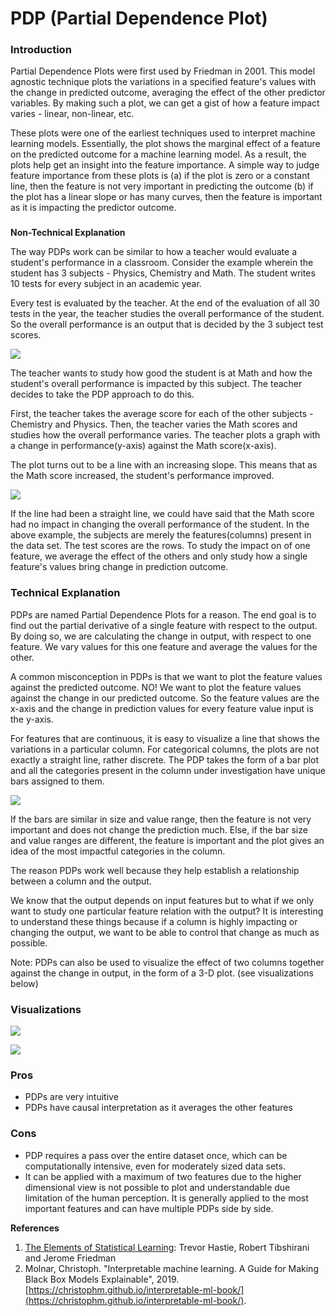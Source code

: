 # PDP \(Partial Dependence Plot\)

### Introduction

Partial Dependence Plots were first used by Friedman in 2001. This model agnostic technique plots the variations in a specified feature's values with the change in predicted outcome, averaging the effect of the other predictor variables. By making such a plot, we can get a gist of how a feature impact varies  - linear, non-linear,  etc. 

These plots were one of the earliest techniques used to interpret machine learning models. Essentially, the plot shows the marginal effect of a feature on the predicted outcome for a machine learning model. As a result, the plots help get an insight into the feature importance. A simple way to judge feature importance from these plots is \(a\) if the plot is zero or a constant line, then the feature is not very important in predicting the outcome \(b\) if the plot has a linear slope or has many curves, then the feature is important as it is impacting the predictor outcome.

### **Non-Technical Explanation**

The way PDPs work can be similar to how a teacher would evaluate a student's performance in a classroom. Consider the example wherein the student has 3 subjects - Physics, Chemistry and Math. The student writes 10 tests for every subject in an academic year.  

Every test is evaluated by the teacher. At the end of the evaluation of all 30 tests in the year, the teacher studies the overall performance of the student. So the overall performance is an output that is decided by the 3 subject test scores.  

![](../.gitbook/assets/image%20%2840%29.png)

The teacher wants to study how good the student is at Math and how the student's overall performance is impacted by this subject. The teacher decides to take the PDP approach to do this. 

First, the teacher takes the average score for each of the other subjects - Chemistry and Physics. Then, the teacher varies the Math scores and studies how the overall performance varies. The teacher plots a graph with a change in performance\(y-axis\) against the Math score\(x-axis\). 

The plot turns out to be a line with an increasing slope. This means that as the Math score increased, the student's performance improved.  

![](../.gitbook/assets/image%20%2838%29.png)

If the line had been a straight line, we could have said that the Math score had no impact in changing the overall performance of the student. In the above example, the subjects are merely the features\(columns\) present in the data set. The test scores are the rows. To study the impact on of one feature, we average the effect of the others and only study how a single feature's values bring change in prediction outcome.

### **Technical Explanation** 

PDPs are named Partial Dependence Plots for a reason. The end goal is to find out the partial derivative of a single feature with respect to the output. By doing so, we are calculating the change in output, with respect to one feature. We vary values for this one feature and average the values for the other. 

A common misconception in PDPs is that we want to plot the feature values against the predicted outcome. NO! We want to plot the feature values against the change in our predicted outcome. So the feature values are the x-axis and the change in prediction values for every feature value input is the y-axis.

For features that are continuous, it is easy to visualize a line that shows the variations in a particular column. For categorical columns, the plots are not exactly a straight line, rather discrete. The PDP takes the form of a bar plot and all the categories present in the column under investigation have unique bars assigned to them.

![](../.gitbook/assets/image%20%2841%29.png)

If the bars are similar in size and value range, then the feature is not very important and does not change the prediction much. Else, if the bar size and value ranges are different, the feature is important and the plot gives an idea of the most impactful categories in the column.

The reason PDPs work well because they help establish a relationship between a column and the output.

We know that the output depends on input features but to what if we only want to study one particular feature relation with the output? It is interesting to understand these things because if a column is highly impacting or changing the output, we want to be able to control that change as much as possible.

Note: PDPs can also be used to visualize the effect of two columns together against the change in output, in the form of a 3-D plot. \(see visualizations below\)

### Visualizations

![](../.gitbook/assets/image%20%2844%29.png)

![](../.gitbook/assets/image%20%2829%29.png)

### Pros

* PDPs are very intuitive 
* PDPs have causal interpretation as it averages the other features

### Cons

* PDP requires a pass over the entire dataset once, which can be computationally intensive, even for moderately sized data sets. 
* It can be applied with a maximum of two features due to the higher dimensional view is not possible to plot and understandable due limitation of the human perception. It is generally applied to the most important features and can have multiple PDPs side by side. 

**References**

1.  [The Elements of Statistical Learning](https://web.stanford.edu/~hastie/ElemStatLearn/): Trevor Hastie,  Robert Tibshirani and  Jerome Friedman
2. Molnar, Christoph. "Interpretable machine learning. A Guide for Making Black Box Models Explainable", 2019. [https://christophm.github.io/interpretable-ml-book/](https://christophm.github.io/interpretable-ml-book/).

